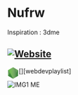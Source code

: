 # Nufrw

Inspiration : 3dme



[![Website](https://img.shields.io/discord/897139332303953971?style=for-the-badge&url=https%3A%2F%2Fekabsoft.xyz)](https://discord.gg/s66nhMGQvm)
-----------

[<img align="left" alt="Node.js" width="26px" src="https://raw.githubusercontent.com/github/explore/80688e429a7d4ef2fca1e82350fe8e3517d3494d/topics/nodejs/nodejs.png" />][webdevplaylist]


![IMG1 ME](https://cdn.discordapp.com/attachments/911851683871588353/912057072395358290/tsg1.9.PNG)

